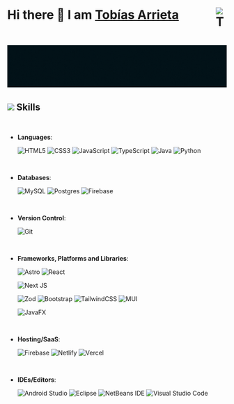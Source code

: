<!-- 
  Templates: https://github.com/durgeshsamariya/awesome-github-profile-readme-templates/tree/master/templates
  Icons / Logos: https://github.com/Ileriayo/markdown-badges/blob/master/README.md
-->

# Hi there 👋 I am [Tobías Arrieta](https://) <a href="https://www.linkedin.com/in/tob%C3%ADas-nahel-arrieta-b525b32b2/"> <img align="right" alt="Tobías Arrieta LinkdeIN" title="Tobías Arrieta LinkdeIN" width="25px" height="55px" src="https://cdn.jsdelivr.net/npm/simple-icons@v3/icons/linkedin.svg" /> </a>

<br />
<br />

<img src="https://github.com/AnderMendoza/AnderMendoza/raw/main/assets/banner-header.gif">

<!-- ABOUT Section -->

<!-- <table>
  <tr>
    <td style="width: 50%;">
      <p>
        I am 20 years old and I double major in Computer Science and Mathematics with a concentration in Actuarial Science at University of Massachusetts, Amherst. I am fascinated by Trading and Financial Markets. I aspire to become an accomplished Quantitative Analyst and manage my own fund one day. I am deeply interested in Algorithmic and systematic trading. I am also interested in software development and API Engineering to make powerful developer tools for others. I aspire to work for some company and develop software that has a positive impact on Society.
      </p>
      <p>
        I am always on the lookout for new projects to work on and new people to collaborate with. Do check out my repositories and feel free to reach out if you would like to work on any of my existing projects or if you think that I would be a good fit in your project. Visit my [DEV.to](https://dev.to/apurvshah007) page.
      </p>
      <p>
        I am a student developer [@stocksmith](https://github.com/stocksmith) where we actively manage the stocksmith package, an open-source development tool for stock data analysis including smart machine-learning and NLP functions in the backend. I work on writing and maintaining the analytic and machine-learning functions.
      </p>
      <p>
        Do visit my Medium page where I occasionally publish about my experiences exploring the world of open-source development and how this year has been so unique.
      </p>
    </td>
    <td style="width: 50%;">
      <img src="https://media0.giphy.com/media/v1.Y2lkPTc5MGI3NjExYXVzbGM3ZTFqcHMyenRsMzJ4bjFlZTVocDdqNTZyYTlleDVrYTI5ZSZlcD12MV9pbnRlcm5hbF9naWZfYnlfaWQmY3Q9Zw/zLIi7e8GAnb7ksUCbP/giphy.webp" width="700" />
    </td>
  </tr>
</table> -->

<!-- SKILLS Section -->

## <img src="https://media2.giphy.com/media/QssGEmpkyEOhBCb7e1/giphy.gif?cid=ecf05e47a0n3gi1bfqntqmob8g9aid1oyj2wr3ds3mg700bl&rid=giphy.gif" width ="25"><b> Skills</b>
<br>

<p align="center">

- **Languages**:
    
    ![HTML5](https://img.shields.io/badge/html5-%23E34F26.svg?style=for-the-badge&logo=html5&logoColor=white)
    ![CSS3](https://img.shields.io/badge/css3-%231572B6.svg?style=for-the-badge&logo=css3&logoColor=white)
    ![JavaScript](https://img.shields.io/badge/javascript-%23323330.svg?style=for-the-badge&logo=javascript&logoColor=%23F7DF1E)
    ![TypeScript](https://img.shields.io/badge/typescript-%23007ACC.svg?style=for-the-badge&logo=typescript&logoColor=white)
    ![Java](https://img.shields.io/badge/java-%23ED8B00.svg?style=for-the-badge&logo=openjdk&logoColor=white)
    ![Python](https://img.shields.io/badge/Python%20-%2314354C.svg?style=for-the-badge&logo=python&logoColor=white)

<br>   
    
- **Databases**:

   	![MySQL](https://img.shields.io/badge/mysql-4479A1.svg?style=for-the-badge&logo=mysql&logoColor=white)
    ![Postgres](https://img.shields.io/badge/postgres-%23316192.svg?style=for-the-badge&logo=postgresql&logoColor=white)
    ![Firebase](https://img.shields.io/badge/firebase-a08021?style=for-the-badge&logo=firebase&logoColor=ffcd34)

<br>

- **Version Control**:

    ![Git](https://img.shields.io/badge/git-%23F05033.svg?style=for-the-badge&logo=git&logoColor=white)
    
<br>

- **Frameworks, Platforms and Libraries**:

    ![Astro](https://img.shields.io/badge/astro-%232C2052.svg?style=for-the-badge&logo=astro&logoColor=white)
    ![React](https://img.shields.io/badge/react-%2320232a.svg?style=for-the-badge&logo=react&logoColor=%2361DAFB)
    <!-- ![React Native](https://img.shields.io/badge/react_native-%2320232a.svg?style=for-the-badge&logo=react&logoColor=%2361DAFB) -->
    <!-- ![SASS](https://img.shields.io/badge/SASS-hotpink.svg?style=for-the-badge&logo=SASS&logoColor=white) -->
    <!-- ![Spring](https://img.shields.io/badge/spring-%236DB33F.svg?style=for-the-badge&logo=spring&logoColor=white) -->
    <!-- ![Strapi](https://img.shields.io/badge/strapi-%232E7EEA.svg?style=for-the-badge&logo=strapi&logoColor=white) -->
    ![Next JS](https://img.shields.io/badge/Next-black?style=for-the-badge&logo=next.js&logoColor=white)
    <!-- ![Nodemon](https://img.shields.io/badge/NODEMON-%23323330.svg?style=for-the-badge&logo=nodemon&logoColor=%BBDEAD) -->
    <!-- ![Ionic](https://img.shields.io/badge/Ionic-%233880FF.svg?style=for-the-badge&logo=Ionic&logoColor=white) -->
    <!-- [AIOHTTP](https://img.shields.io/badge/iohttp-%232C5bb4.svg?style=for-the-badge&logo=aiohttp&logoColor=white) -->
    <!-- ![JWT](https://img.shields.io/badge/JWT-black?style=for-the-badge&logo=JSON%20web%20tokens) -->
    ![Zod](https://img.shields.io/badge/zod-%233068b7.svg?style=for-the-badge&logo=zod&logoColor=white)
    ![Bootstrap](https://img.shields.io/badge/bootstrap-%238511FA.svg?style=for-the-badge&logo=bootstrap&logoColor=white)
    ![TailwindCSS](https://img.shields.io/badge/tailwindcss-%2338B2AC.svg?style=for-the-badge&logo=tailwind-css&logoColor=white)
    ![MUI](https://img.shields.io/badge/MUI-%230081CB.svg?style=for-the-badge&logo=mui&logoColor=white)
    <!-- ![Express.js](https://img.shields.io/badge/express.js-%23404d59.svg?style=for-the-badge&logo=express&logoColor=%2361DAFB) -->
    ![JavaFX](https://img.shields.io/badge/javafx-%23FF0000.svg?style=for-the-badge&logo=javafx&logoColor=white)

<br>

<!-- - **ORM**:

    ![Prisma](https://img.shields.io/badge/Prisma-3982CE?style=for-the-badge&logo=Prisma&logoColor=white)
    ![Hibernate](https://img.shields.io/badge/Hibernate-59666C?style=for-the-badge&logo=Hibernate&logoColor=white)
    
<br> -->

- **Hosting/SaaS**:

    <!-- ![Cloudflare](https://img.shields.io/badge/Cloudflare-F38020?style=for-the-badge&logo=Cloudflare&logoColor=white) -->
    ![Firebase](https://img.shields.io/badge/firebase-%23039BE5.svg?style=for-the-badge&logo=firebase)
    ![Netlify](https://img.shields.io/badge/netlify-%23000000.svg?style=for-the-badge&logo=netlify&logoColor=#00C7B7)
    ![Vercel](https://img.shields.io/badge/vercel-%23000000.svg?style=for-the-badge&logo=vercel&logoColor=white)
    
<br>

- **IDEs/Editors**:

    ![Android Studio](https://img.shields.io/badge/android%20studio-346ac1?style=for-the-badge&logo=android%20studio&logoColor=white)
    ![Eclipse](https://img.shields.io/badge/Eclipse-FE7A16.svg?style=for-the-badge&logo=Eclipse&logoColor=white)
    ![NetBeans IDE](https://img.shields.io/badge/NetBeansIDE-1B6AC6.svg?style=for-the-badge&logo=apache-netbeans-ide&logoColor=white)
    ![Visual Studio Code](https://img.shields.io/badge/Visual%20Studio%20Code-0078d7.svg?style=for-the-badge&logo=visual-studio-code&logoColor=white)
    
<br>

<!-- 
  - **Other**:

    ![Airbnb](https://img.shields.io/badge/Airbnb-%23ff5a5f.svg?style=for-the-badge&logo=Airbnb&logoColor=white)
    ![Notion](https://img.shields.io/badge/Notion-%23000000.svg?style=for-the-badge&logo=notion&logoColor=white)
    ![Trello](https://img.shields.io/badge/Trello-%23026AA7.svg?style=for-the-badge&logo=Trello&logoColor=white)
    ![Figma](https://img.shields.io/badge/figma-%23F24E1E.svg?style=for-the-badge&logo=figma&logoColor=white)
    
<br> -->
